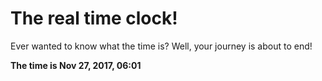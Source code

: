 # The real time clock!

Ever wanted to know what the time is? Well, your journey is about to end!

**The time is Nov 27, 2017, 06:01**